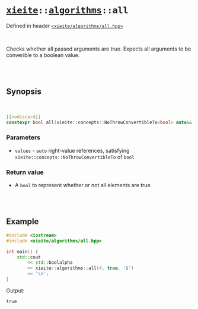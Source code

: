 # [`xieite`](../../README.md)`::`[`algorithms`](../../docs/algorithms.md)`::all`
Defined in header [`<xieite/algorithms/all.hpp>`](../../include/xieite/algorithms/all.hpp)

<br/>

Checks whether all passed arguments are true. Expects all arguments to be converible to a boolean value.

<br/><br/>

## Synopsis

<br/>

```cpp
[[nodiscard]]
constexpr bool all(xieite::concepts::NoThrowConvertibleTo<bool> auto&&... values) noexcept;
```
### Parameters
- `values` - `auto` right-value references, satisfying `xieite::concepts::NoThrowConvertibleTo` of `bool`
### Return value
- A `bool` to represent whether or not all elements are true

<br/><br/>

## Example
```cpp
#include <iostream>
#include <xieite/algorithms/all.hpp>

int main() {
	std::cout
		<< std::boolalpha
		<< xieite::algorithms::all(4, true, '$')
		<< '\n';
}
```
Output:
```
true
```
